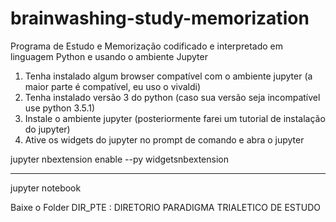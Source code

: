 # brainwashing-study-memorization
Programa de Estudo e Memorização codificado e interpretado em linguagem Python e usando o ambiente Jupyter

1) Tenha instalado algum browser compatível com o ambiente jupyter (a maior parte é compatível, eu uso o vivaldi)
2) Tenha instalado versão 3 do python (caso sua versão seja incompatível use python 3.5.1)
3) Instale o ambiente jupyter (posteriormente farei um tutorial de instalação do jupyter)
4) Ative os widgets do jupyter no prompt de comando e abra o jupyter

jupyter nbextension enable --py widgetsnbextension <hr>
jupyter notebook

Baixe o Folder DIR_PTE : DIRETORIO PARADIGMA TRIALETICO DE ESTUDO


